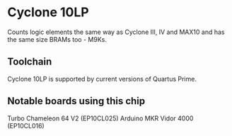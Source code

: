 # Cyclone 10LP
Counts logic elements the same way as Cyclone III, IV and MAX10 and has the same size BRAMs too - M9Ks.

## Toolchain
Cyclone 10LP is supported by current versions of Quartus Prime.

## Notable boards using this chip
Turbo Chameleon 64 V2 (EP10CL025)
Arduino MKR Vidor 4000 (EP10CL016)

